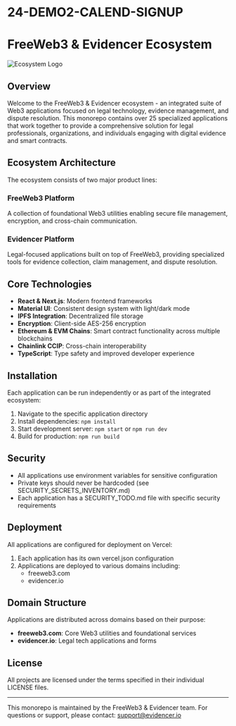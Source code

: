 # 24-DEMO2-CALEND-SIGNUP
# FreeWeb3 & Evidencer Ecosystem

![Ecosystem Logo](https://freeweb3.infura-ipfs.io/ipfs/Qmbj9SkQG9iVZ3CprwoZVKK8ssXjWYDPLozP5A9P5YEtSN)

## Overview

Welcome to the FreeWeb3 & Evidencer ecosystem - an integrated suite of Web3 applications focused on legal technology, evidence management, and dispute resolution. This monorepo contains over 25 specialized applications that work together to provide a comprehensive solution for legal professionals, organizations, and individuals engaging with digital evidence and smart contracts.

## Ecosystem Architecture

The ecosystem consists of two major product lines:

### FreeWeb3 Platform
A collection of foundational Web3 utilities enabling secure file management, encryption, and cross-chain communication.

### Evidencer Platform
Legal-focused applications built on top of FreeWeb3, providing specialized tools for evidence collection, claim management, and dispute resolution.

## Core Technologies

- **React & Next.js**: Modern frontend frameworks
- **Material UI**: Consistent design system with light/dark mode
- **IPFS Integration**: Decentralized file storage
- **Encryption**: Client-side AES-256 encryption
- **Ethereum & EVM Chains**: Smart contract functionality across multiple blockchains
- **Chainlink CCIP**: Cross-chain interoperability
- **TypeScript**: Type safety and improved developer experience

## Installation

Each application can be run independently or as part of the integrated ecosystem:

1. Navigate to the specific application directory
2. Install dependencies: `npm install`
3. Start development server: `npm start` or `npm run dev`
4. Build for production: `npm run build`

## Security

- All applications use environment variables for sensitive configuration
- Private keys should never be hardcoded (see SECURITY_SECRETS_INVENTORY.md)
- Each application has a SECURITY_TODO.md file with specific security requirements

## Deployment

All applications are configured for deployment on Vercel:

1. Each application has its own vercel.json configuration
2. Applications are deployed to various domains including:
   - freeweb3.com
   - evidencer.io

## Domain Structure

Applications are distributed across domains based on their purpose:

- **freeweb3.com**: Core Web3 utilities and foundational services
- **evidencer.io**: Legal tech applications and forms

## License

All projects are licensed under the terms specified in their individual LICENSE files.

---

This monorepo is maintained by the FreeWeb3 & Evidencer team. For questions or support, please contact: support@evidencer.io